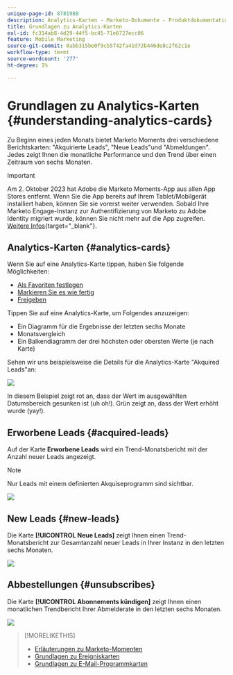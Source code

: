 ```yaml
---
unique-page-id: 8781988
description: Analytics-Karten - Marketo-Dokumente - Produktdokumentation
title: Grundlagen zu Analytics-Karten
exl-id: fc314ab8-4d29-44f5-bc45-71e6727ecc06
feature: Mobile Marketing
source-git-commit: 0abb315be0f9cb5f42fa41d72b446de8c2f62c1e
workflow-type: tm+mt
source-wordcount: '277'
ht-degree: 1%

---
```


# Grundlagen zu Analytics-Karten {#understanding-analytics-cards}

Zu Beginn eines jeden Monats bietet Marketo Moments drei verschiedene Berichtskarten: &quot;Akquirierte Leads&quot;, &quot;Neue Leads&quot;und &quot;Abmeldungen&quot;. Jedes zeigt Ihnen die monatliche Performance und den Trend über einen Zeitraum von sechs Monaten.

>[!IMPORTANT]
>
>Am 2. Oktober 2023 hat Adobe die Marketo Moments-App aus allen App Stores entfernt. Wenn Sie die App bereits auf Ihrem Tablet/Mobilgerät installiert haben, können Sie sie vorerst weiter verwenden. Sobald Ihre Marketo Engage-Instanz zur Authentifizierung von Marketo zu Adobe Identity migriert wurde, können Sie nicht mehr auf die App zugreifen. [Weitere Infos](https://nation.marketo.com/t5/product-discussions/marketo-events-app-and-marketo-moments-app-end-of-life/m-p/340712/highlight/true#M193869){target="_blank"}.

## Analytics-Karten {#analytics-cards}

Wenn Sie auf eine Analytics-Karte tippen, haben Sie folgende Möglichkeiten:

* [Als Favoriten festlegen](/help/marketo/product-docs/core-marketo-concepts/mobile-apps/marketo-moments/working-with-moments/creating-a-favorite.md)
* [Markieren Sie es wie fertig](/help/marketo/product-docs/core-marketo-concepts/mobile-apps/marketo-moments/working-with-moments/marking-it-done.md)
* [Freigeben](/help/marketo/product-docs/core-marketo-concepts/mobile-apps/marketo-moments/working-with-moments/sharing-a-moment.md)

Tippen Sie auf eine Analytics-Karte, um Folgendes anzuzeigen:

* Ein Diagramm für die Ergebnisse der letzten sechs Monate
* Monatsvergleich
* Ein Balkendiagramm der drei höchsten oder obersten Werte (je nach Karte)

Sehen wir uns beispielsweise die Details für die Analytics-Karte &quot;Akquired Leads&quot;an:

![](assets/image2015-7-6-14-3a5-3a25.png)

In diesem Beispiel zeigt rot an, dass der Wert im ausgewählten Datumsbereich gesunken ist (uh oh!). Grün zeigt an, dass der Wert erhöht wurde (yay!).

## Erworbene Leads {#acquired-leads}

Auf der Karte **Erworbene Leads** wird ein Trend-Monatsbericht mit der Anzahl neuer Leads angezeigt.

>[!NOTE]
>
>Nur Leads mit einem definierten Akquiseprogramm sind sichtbar.

![](assets/image2015-6-30-14-3a31-3a40.png)

## New Leads {#new-leads}

Die Karte **[!UICONTROL Neue Leads]** zeigt Ihnen einen Trend-Monatsbericht zur Gesamtanzahl neuer Leads in Ihrer Instanz in den letzten sechs Monaten.

![](assets/image2015-6-30-14-3a33-3a23.png)

## Abbestellungen {#unsubscribes}

Die Karte **[!UICONTROL Abonnements kündigen]** zeigt Ihnen einen monatlichen Trendbericht Ihrer Abmelderate in den letzten sechs Monaten.

![](assets/image2015-6-30-14-3a29-3a3.png)

>[!MORELIKETHIS]
>
>* [Erläuterungen zu Marketo-Momenten](/help/marketo/product-docs/core-marketo-concepts/mobile-apps/marketo-moments/understanding-moments/understanding-marketo-moments.md)
>* [Grundlagen zu Ereigniskarten](/help/marketo/product-docs/core-marketo-concepts/mobile-apps/marketo-moments/understanding-moments/understanding-event-cards.md)
>* [Grundlagen zu E-Mail-Programmkarten](/help/marketo/product-docs/core-marketo-concepts/mobile-apps/marketo-moments/understanding-moments/understanding-email-program-cards.md)
